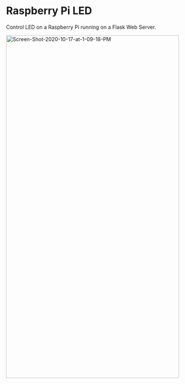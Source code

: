 # Raspberry Pi LED

Control LED on a Raspberry Pi running on a Flask Web Server.

<img src="https://i.ibb.co/f9yx0kw/Screen-Shot-2020-10-17-at-1-09-18-PM.png" alt="Screen-Shot-2020-10-17-at-1-09-18-PM" border="0" width="472" height="934">
